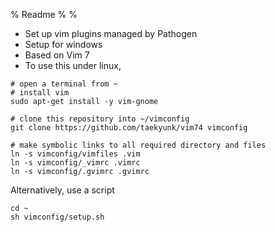 % Readme
%
%

* Set up vim plugins managed by Pathogen
* Setup for windows
* Based on Vim 7
* To use this under linux,

```
# open a terminal from ~
# install vim
sudo apt-get install -y vim-gnome

# clone this repository into ~/vimconfig
git clone https://github.com/taekyunk/vim74 vimconfig

# make symbolic links to all required directory and files
ln -s vimconfig/vimfiles .vim
ln -s vimconfig/_vimrc .vimrc
ln -s vimconfig/.gvimrc .gvimrc
```
Alternatively, use a script

````
cd ~
sh vimconfig/setup.sh
````

